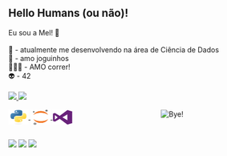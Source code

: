 <h2> Hello Humans (ou não)!</h2>
Eu sou a Mel! 🍯
<br>
<br>
<div>
🚀 - atualmente me desenvolvendo na área de Ciência de Dados<br>
👾 - amo joguinhos <br>
🏃🏻‍♀️ - AMO correr! <br>
👽 - 42

<br>
<br>
<div>
<a href="https://github.com/mtalaisys">
 <div>
  <a href="https://github.com/mtalaisys">
  <img height="180em" src="https://github-readme-stats.vercel.app/api?username=mtalaisys&show_icons=true&theme=dracula&include_all_commits=true&count_private=true"/>
  <img height="180em" src="https://github-readme-stats.vercel.app/api/top-langs/?username=mtalaisys&layout=compact&langs_count=8&theme=dracula"/>
<div>
<div style="display: inline_block"><br>
  <img align="center" alt="Mel Python" height="30" width="40" src="https://raw.githubusercontent.com/devicons/devicon/master/icons/python/python-original.svg">
  <img align="center" alt="Mel Python" height="30" width="40" src="https://raw.githubusercontent.com/devicons/devicon/master/icons/jupyter/jupyter-original.svg">
  <img align="center" alt="Mel Python" height="30" width="40" src="https://raw.githubusercontent.com/devicons/devicon/master/icons/visualstudio/visualstudio-plain.svg">
  <img align="right" alt="Bye!" src="https://media.giphy.com/media/jmYJF3hGctoOI/giphy.gif" width="200" height="200">
</div>
  
  ##
  
  <div>
  <a href = "mailto: mary.talaisys@gmail.com"><img src="https://img.shields.io/badge/-Gmail-%23EA4335?style=for-the-badge&logo=gmail&logoColor=white" target="_blank"></a>
  <a href="https://www.linkedin.com/in/mariana-talaisys-b9881639/" target="_blank"><img src="https://img.shields.io/badge/-LinkedIn-%230077B5?style=for-the-badge&logo=linkedin&logoColor=white" target="_blank"></a>
    <a href="https://instagram.com/_meel" target="_blank"><img src="https://img.shields.io/badge/-Instagram-%23E4405F?style=for-the-badge&logo=instagram&logoColor=white" target="_blank"></a>
</div>


